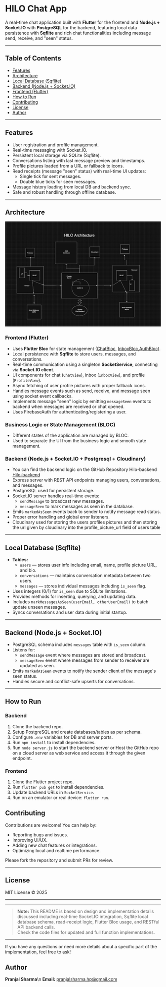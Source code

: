 # HILO Chat App

A real-time chat application built with **Flutter** for the frontend and **Node.js + Socket.IO** with **PostgreSQL** for the backend, featuring local data persistence with **Sqflite** and rich chat functionalities including message send, receive, and "seen" status.

---

## Table of Contents

- [Features](#features)
- [Architecture](#architecture)
- [Local Database (Sqflite)](#local-database-sqflite)
- [Backend (Node.js + Socket.IO)](#backend-nodejs--socketio)
- [Frontend (Flutter)](#frontend-flutter)
- [How to Run](#how-to-run)
- [Contributing](#contributing)
- [License](#license)
- [Author](#author)
---

## Features

- User registration and profile management.
- Real-time messaging with Socket.IO.
- Persistent local storage via SQLite (Sqflite).
- Conversations listing with last message preview and timestamps.
- Profile pictures loaded from a URL or fallback to icons.
- Read receipts (message "seen" status) with real-time UI updates:
  - Single tick for sent messages.
  - Double blue ticks for seen messages.
- Message history loading from local DB and backend sync.
- Safe and robust handling through offline database.

---

## Architecture

![Hilo-Architecture](./lib/assets/architecture.png)

### Frontend (Flutter)

- Uses **Flutter Bloc** for state management ([ChatBloc](./lib/features/chat/chat_bloc.dart), [InboxBloc](./lib/features/inbox/inbox_bloc.dart),[AuthBloc](./lib/features/auth/bloc/auth_bloc.dart)).
- Local persistence with **Sqflite** to store users, messages, and conversations.
- Real-time communication using a singleton **SocketService**, connecting via **Socket.IO client**.
- UI components for chat (`ChatView`), inbox (`InboxView`), and profile (`ProfileView`).
- Async fetching of user profile pictures with proper fallback icons.
- Handles message events such as send, receive, and message seen using socket event callbacks.
- Implements message "seen" logic by emitting `messageSeen` events to backend when messages are received or chat opened.
- Uses FirebaseAuth for authenticating/registering a user.

### Business Logic or State Management (BLOC)
- Different states of the application are managed by BLOC.
- Used to separate the UI from the business logic and smooth state management.

### Backend (Node.js + Socket.IO + Postgresql + Cloudinary)

- You can find the backend logic on the GitHub Repository Hilo-backend [Hilo-backend](https://github.com/pranjalsharmahp/hilo-backend.git)
- Express server with REST API endpoints managing users, conversations, and messages.
- PostgreSQL used for persistent storage.
- Socket.IO server handles real-time events:
  - `sendMessage` to broadcast new messages.
  - `messageSeen` to mark messages as seen in the database.
- Emits `markedAsSeen` events back to sender to notify message read status.
- Proper error handling and global error listeners.
- Cloudinary used for storing the users profiles pictures and then storing the url given by cloudinary into the profile_picture_url field of users table

---

## Local Database (Sqflite)

- **Tables:**
  - `users` — stores user info including email, name, profile picture URL, and bio.
  - `conversations` — maintains conversation metadata between two users.
  - `messages` — stores individual messages including `is_seen` flag.
- Uses integers (0/1) for `is_seen` due to SQLite limitations.
- Provides methods for inserting, querying, and updating data.
- Includes `markMessagesAsSeen(userEmail, otherUserEmail)` to batch update unseen messages.
- Syncs conversations and user data during initial startup.

---

## Backend (Node.js + Socket.IO)

- PostgreSQL schema includes `messages` table with `is_seen` column.
- Listens for:
  - `sendMessage` event where messages are stored and broadcast.
  - `messageSeen` event where messages from sender to receiver are updated as seen.
- Emits `markedAsSeen` events to notify the sender client of the message's seen status.
- Handles secure and conflict-safe upserts for conversations.

---


## How to Run

### Backend

1. Clone the backend repo.
2. Setup PostgreSQL and create databases/tables as per schema.
3. Configure `.env` variables for DB and server ports.
4. Run `npm install` to install dependencies.
5. Run `node server.js` to start the backend server or Host the GitHub repo on a cloud server as web service and access it through the given endpoint.

### Frontend

1. Clone the Flutter project repo.
2. Run `flutter pub get` to install dependencies.
3. Update backend URLs in `SocketService`.
4. Run on an emulator or real device: `flutter run`.



## Contributing

Contributions are welcome! You can help by:

- Reporting bugs and issues.
- Improving UI/UX.
- Adding new chat features or integrations.
- Optimizing local and realtime performance.

Please fork the repository and submit PRs for review.

---

## License

MIT License © 2025

---

---

> **Note:** This README is based on design and implementation details discussed including real-time Socket.IO integration, Sqflite local database schema, read-receipt logic, Flutter Bloc usage, and RESTful API backend calls.  
> Check the code files for updated and full function implementations.

---

If you have any questions or need more details about a specific part of the implementation, feel free to ask!

## Author
**Pranjal Sharma**\n
**Email:** pranjalsharma.hp@gmail.com
